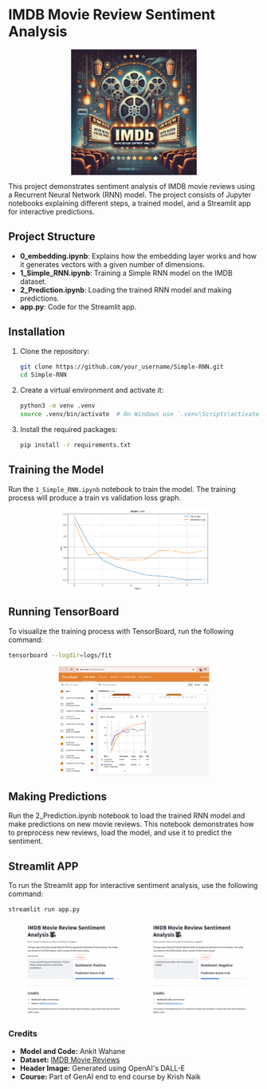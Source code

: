 #               IMDB Movie Review Sentiment Analysis

 <div style="display: flex; justify-content: space-around;">
  <img src="Images/header.jpeg" alt="Image 1" style="width: 50%;"/>
</div>

This project demonstrates sentiment analysis of IMDB movie reviews using a Recurrent Neural Network (RNN) model. The project consists of Jupyter notebooks explaining different steps, a trained model, and a Streamlit app for interactive predictions.

## Project Structure

- **0_embedding.ipynb**: Explains how the embedding layer works and how it generates vectors with a given number of dimensions.
- **1_Simple_RNN.ipynb**: Training a Simple RNN model on the IMDB dataset.
- **2_Prediction.ipynb**: Loading the trained RNN model and making predictions.
- **app.py**: Code for the Streamlit app.

## Installation

1. Clone the repository:
    ```bash
    git clone https://github.com/your_username/Simple-RNN.git
    cd Simple-RNN
    ```

2. Create a virtual environment and activate it:
    ```bash
    python3 -m venv .venv
    source .venv/bin/activate  # On Windows use `.venv\Scripts\activate`
    ```

3. Install the required packages:
    ```bash
    pip install -r requirements.txt
    ```

## Training the Model

Run the `1_Simple_RNN.ipynb` notebook to train the model. The training process will produce a train vs validation loss graph.

 <div style="display: flex; justify-content: space-around;">
  <img src="Images/train_vs_val_loss.png" alt="Train vs Validation Loss" style="width: 60%;"/>
</div>

## Running TensorBoard

To visualize the training process with TensorBoard, run the following command:
```bash
tensorboard --logdir=logs/fit
```

 <div style="display: flex; justify-content: space-around;">
  <img src="Images/Tensorboard.png" alt="Tensorboard" style="width: 60%;"/>
</div>

## Making Predictions

Run the 2_Prediction.ipynb notebook to load the trained RNN model and make predictions on new movie reviews. This notebook demonstrates how to preprocess new reviews, load the model, and use it to predict the sentiment.

## Streamlit APP

To run the Streamlit app for interactive sentiment analysis, use the following command:
```bash
streamlit run app.py
```
 <div style="display: flex; justify-content: space-around;">
  <img src="Images/positive_review.png" alt="positive" style="width: 45%;"/>
  <img src="Images/negative_review.png" alt="negative" style="width: 45%;"/>
</div>

### Credits

- **Model and Code:** Ankit Wahane
- **Dataset:** [IMDB Movie Reviews](https://ai.stanford.edu/~amaas/data/sentiment/)
- **Header Image:** Generated using OpenAI's DALL-E
- **Course:** Part of GenAI end to end course by Krish Naik
